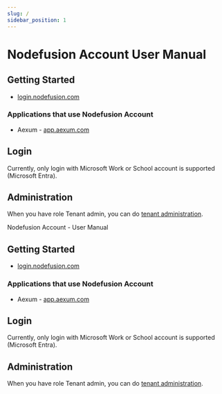 ```yaml
---
slug: /
sidebar_position: 1
---
```


# Nodefusion Account User Manual

## Getting Started

* [login.nodefusion.com](https://login.nodefusion.com)

### Applications that use Nodefusion Account

* Aexum - [app.aexum.com](https://app.aexum.com)

## Login

Currently, only login with Microsoft Work or School account is supported (Microsoft Entra).

## Administration

When you have role Tenant admin, you can do [tenant administration](./Tenant%20Administration/index.md).

Nodefusion Account - User Manual

## Getting Started

* [login.nodefusion.com](https://login.nodefusion.com)

### Applications that use Nodefusion Account

* Aexum - [app.aexum.com](https://app.aexum.com)

## Login

Currently, only login with Microsoft Work or School account is supported (Microsoft Entra).

## Administration

When you have role Tenant admin, you can do [tenant administration](./Tenant%20Administration/index.md).
